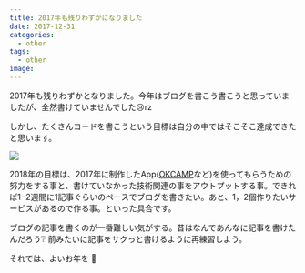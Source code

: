 ```yaml
---
title: 2017年も残りわずかになりました
date: 2017-12-31
categories:
  - other
tags:
  - other
image:
---
```

2017年も残りわずかとなりました。今年はブログを書こう書こうと思っていましたが、全然書けていませんでした😢rz

<!--more-->

しかし、たくさんコードを書こうという目標は自分の中ではそこそこ達成できたと思います。

![](https://s3-ap-northeast-1.amazonaws.com/t4traw/misc/2017-12-31_14-40-38.png)

2018年の目標は、2017年に制作したApp([OKCAMP](https://okcamp.me)など)を使ってもらうための努力をする事と、書けていなかった技術関連の事をアウトプットする事。できれば1−2週間に1記事ぐらいのペースでブログを書きたい。あと、1，2個作りたいサービスがあるので作る事。といった具合です。

ブログの記事を書くのが一番難しい気がする。昔はなんであんなに記事を書けたんだろう❔ 前みたいに記事をサクっと書けるように再練習しよう。

それでは、よいお年を 🎉
